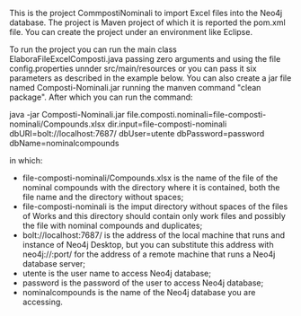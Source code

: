 
This is the project CommpostiNominali to import Excel files into the Neo4j database. The project is Maven project of which it is reported the pom.xml file. You can create the project under an environment like Eclipse.

To run the project you can run the main class ElaboraFileExcelComposti.java passing zero arguments and using the file config.properties unnder src/main/resources or you can pass it six parameters as described in the example below. You can also create a jar file named Composti-Nominali.jar running the manven command "clean package". After which you can run the command:

java -jar Composti-Nominali.jar file.composti.nominali=file-composti-nominali/Compounds.xlsx dir.input=file-composti-nominali dbURI=bolt://localhost:7687/ dbUser=utente dbPassword=password dbName=nominalcompounds

in which:
- file-composti-nominali/Compounds.xlsx is the name of the file of the nominal compounds with the directory where it is contained, both the file name and the directory without spaces;
- file-composti-nominali is the imput directory without spaces of the files of Works and this directory should contain only work files and possibly the file with nominal compounds and duplicates;
- bolt://localhost:7687/ is the address of the local machine that runs and instance of Neo4j Desktop, but you can substitute this address with neo4j://<ip-address>:port/ for the address of a remote machine that runs a Neo4j database server;
- utente is the user name to access Neo4j database;
- password is the password of the user to access Neo4j database;
- nominalcompounds is the name of the Neo4j database you are accessing.


